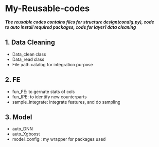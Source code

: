 # My-Reusable-codes

***The reusable codes contains files for structure design(condig.py), code to auto install required packages, code for layer1 data cleaning***

## 1. Data Cleaning
  * Data_clean class
  * Data_read class
  * File path catalog for integration purpose


## 2. FE
  * fun_FE: to gernate stats of cols
  * fun_IPE: to identify new counterparts
  * sample_integrate: integrate features, and do sampling

## 3. Model
  * auto_DNN
  * auto_Xgboost
  * model_config : my wrapper for packages used
